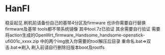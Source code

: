 # HanFI
稳妥起见 刷机前请备份自己的基带4分区及firmware
也许你需要自行替换firmware及基带
tools都不带系统镜像 其中tool.7z已验证 其余需要自行验证 
需要将action生成的OpenWrt_firmware_Handsome_handsome-openstick-ufi001c_xxxx.zip 中的两个img放入你需要的tool解压后目录
重命名.bat=>双击.bat=>刷入 
刷入前请自行删除旧版本boot及rootfs
